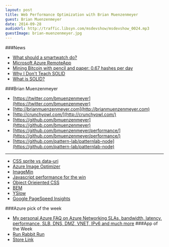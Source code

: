```yaml
---
layout: post
title: Web Performance Optimization with Brian Muenzenmeyer
guest: Brian Muenzenmeyer
date: 2014-09-28
audioUrl: http://traffic.libsyn.com/msdevshow/msdevshow_0024.mp3
guestImage: brian-muenzenmeyer.jpg
---
```


###News
 - [What should a smartwatch do?](http://www.engadget.com/discuss/smartwatch-what-should-it-do-beyond-a-pebble-1t0a/)
 - [Microsoft Azure RemoteApp](http://microsoftplatform.blogspot.com/2014/09/microsoft-azure-remoteapp-taking-closer.html)
 - [Mining Bitcoin with pencil and paper: 0.67 hashes per day](http://www.righto.com/2014/09/mining-bitcoin-with-pencil-and-paper.html)
 - [Why I Don't Teach SOLID](http://qualityisspeed.blogspot.com/2014/08/why-i-dont-teach-solid.html)
  - [What is SOLID?](http://www.codingblocks.net/podcast/episode-7-solid-as-a-rock/) 

###Brian Muenzenmeyer
 - [https://twitter.com/bmuenzenmeyer](https://twitter.com/bmuenzenmeyer)
 - [http://brianmuenzenmeyer.com](http://brianmuenzenmeyer.com)
 - [http://crunchyowl.com/](http://crunchyowl.com/)
 - [https://github.com/bmuenzenmeyer](https://github.com/bmuenzenmeyer)
  - [https://github.com/bmuenzenmeyer/performance/](https://github.com/bmuenzenmeyer/performance/)
  -   [https://github.com/pattern-lab/patternlab-node](https://github.com/pattern-lab/patternlab-node)


----------

-   [CSS sprite vs data-uri](http://www.skylinetechnologies.com/Blog/Article/2474/CSS-Images-Sprites-vs-Data-URIs.aspx)
-   [Azure Image Optimizer](https://www.nuget.org/packages/AzureImageOptimizer/)
-   [ImageMin](https://www.npmjs.org/package/imagemin)
-   [Javascript performance for the win](http://reefpoints.dockyard.com/2014/09/22/javascript-performance-for-the-win.html)
-   [Object Orieiented CSS](http://oocss.org/)
-   [BEM](http://bem.info/)
-   [YSlow](http://yslow.org/)
-   [Google PageSpeed Insights](http://developers.google.com/speed/pagespeed/insights/)

###Azure pick of the week
 - [My personal Azure FAQ on Azure Networking SLAs, bandwidth, latency, performance, SLB, DNS, DMZ, VNET, IPv6 and much more](http://blogs.msdn.com/b/igorpag/archive/2014/09/28/my-personal-azure-faq-on-azure-networking-slas-bandwidth-latency-performance-slb-dns-dmz-vnet-ipv6-and-much-more.aspx)
###App of the Week
 - [Run Rabbit Run](http://conversations.nokia.com/2014/09/25/make-fitness-game-run-rabbit-run/)
  - [Store Link](http://www.windowsphone.com/s?appid=d424671c-0aed-4b7a-a05a-23875a8ead3d)
